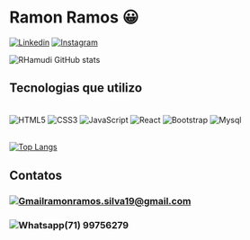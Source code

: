 
# Ramon Ramos 😀

[![Linkedin](https://img.shields.io/badge/LinkedIn-0077B5?style=for-the-badge&logo=linkedin&logoColor=white)](linkedin.com/in/ramon-silva-5b9b78245)
[![Instagram](https://img.shields.io/badge/Instagram-E4405F?style=for-the-badge&logo=instagram&logoColor=white)](https://www.instagram.com/ramonn_rr/)

![RHamudi GitHub stats](https://github-readme-stats.vercel.app/api?username=RHamudi&show_icons=true&theme=dark)

## Tecnologias que utilizo

<div style="display: inline_block"> <br/>
    <img align="center" alt="HTML5" src="https://img.shields.io/badge/HTML5-E34F26?style=for-the-badge&logo=html5&logoColor=white"/>
    <img align="center" alt="CSS3" src="https://img.shields.io/badge/CSS3-1572B6?style=for-the-badge&logo=css3&logoColor=white" />
    <img align="center" alt="JavaScript" src="https://img.shields.io/badge/JavaScript-F7DF1E?style=for-the-badge&logo=javascript&logoColor=black" />
    <img align="center" alt="React" src="https://img.shields.io/badge/React-20232A?style=for-the-badge&logo=react&logoColor=61DAFB" />
    <img align="center" alt="Bootstrap" src="https://img.shields.io/badge/Bootstrap-563D7C?style=for-the-badge&logo=bootstrap&logoColor=white" />
    <img align="center" alt="Mysql" src="https://img.shields.io/badge/MySQL-00000F?style=for-the-badge&logo=mysql&logoColor=white" />
</div><br/>

[![Top Langs](https://github-readme-stats.vercel.app/api/top-langs/?username=RHamudi&layout=demo)](https://github.com/RHamudi/github-readme-stats)

## Contatos

### [![Gmail](https://img.shields.io/badge/Gmail-D14836?style=for-the-badge&logo=gmail&logoColor=white)](mailto:ramonramos.silva19@gmail.com?subject=Questions)ramonramos.silva19@gmail.com<br/>

### ![Whatsapp](https://img.shields.io/badge/WhatsApp-25D366?style=for-the-badge&logo=whatsapp&logoColor=white)(71) 99756279
